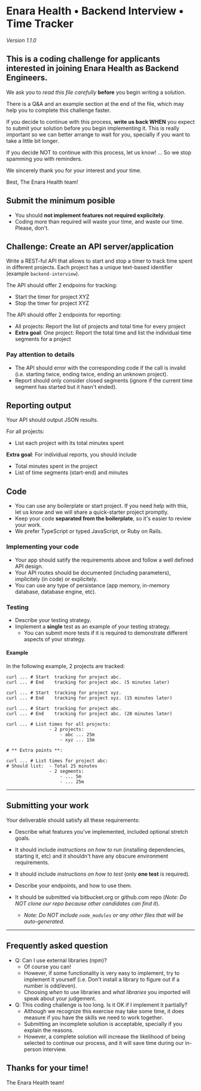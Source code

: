 # Enara Health • Backend Interview • Time Tracker

_Version 1.1.0_

## This is a coding challenge for applicants interested in joining Enara Health as Backend Engineers.

We ask you to _read this file carefully_ **before** you begin writing a solution.

There is a Q&A and an example section at the end of the file, which may help you to complete this challenge faster.

If you decide to continue with this process, **write us back WHEN** you expect to submit your solution before you begin implementing it.
This is really important so we can better arrange to wait for you, specially if you want to take a little bit longer.

If you decide NOT to continue with this process, let us know! ... So we stop spamming you with reminders.

We sincerely thank you for your interest and your time.

Best,
The Enara Health team!

## Submit the minimum posible

- You should **not implement features not required explicitely**.
- Coding more than required will waste your time, and waste our time. Please, don't.

## Challenge: Create an API server/application

Write a REST-ful API that allows to start and stop a timer to track time spent in different projects.
Each project has a unique text-based identifier (example `backend-interview`).

The API should offer 2 endpoins for tracking:
- Start the timer for project XYZ
- Stop the timer for project XYZ

The API should offer 2 endpoints for reporting:
- All projects: Report the list of projects and total time for every project
- **Extra goal**: One project: Report the total time and list the individual time segments for a project

### Pay attention to details

- The API should error with the corresponding code if the call is invalid (i.e. starting twice, ending twice, ending an unknown project).
- Report should only consider closed segments (ignore if the current time segment has started but it hasn't ended).

## Reporting output

Your API should output JSON results.

For all projects:
- List each project with its total minutes spent

**Extra goal**: For individual reports, you should include
- Total minutes spent in the project
- List of time segments (start-end) and minutes

## Code

- You can use any boilerplate or start project. If you need help with this, let us know and we will share a quick-starter project promptly.
- Keep your code **separated from the boilerplate**, so it's easier to review your work.
- We prefer TypeScript or typed JavaScript, or Ruby on Rails.


### Implementing your code

- Your app should satify the requirements above and follow a well defined API design.
- Your API routes should be documented (including parameters), implicitely (in code) or explicitely. 
- You can use any type of persistance (app memory, in-memory database, database engine, etc).

### Testing

- Describe your testing strategy.
- Implement a **single** test as an example of your testing strategy.
  - You can submit more tests if it is required to demonstrate different aspects of your strategy.

#### Example

In the following example, 2 projects are tracked:
```
curl ... # Start  tracking for project abc.
curl ... # End    tracking for project abc. (5 minutes later)

curl ... # Start  tracking for project xyz.
curl ... # End    tracking for project xyz. (15 minutes later)

curl ... # Start  tracking for project abc.
curl ... # End    tracking for project abc. (20 minutes later)
  
curl ... # List times for all projects:
                - 2 projects:
                    - abc ... 25m
                    - xyz ... 15m

# ** Extra points **:

curl ... # List times for project abc:
# Should list:  - Total 25 minutes
                - 2 segments:
                    - ... 5m
                    - ... 25m
```

---

## Submitting your work

Your deliverable should satisfy all these requirements:

- Describe what features you've implemented, included optional stretch goals.

- It should include _instructions on how to run_ (installing dependencies, starting it, etc) and it shouldn't have any obscure environment requirements.

- It should include _instructions on how to test_ (only **one test** is required).

- Describe your endpoints, and how to use them.

- It should be submitted via bitbucket.org or github.com repo (_Note: Do NOT clone our repo because other candidates can find it_).
  - _Note: Do NOT include `node_modules` or any other files that will be auto-generated_.

---

## Frequently asked question

- Q: Can I use external libraries (npm)?
  - Of course you can!
  - However, if some functionality is very easy to implement, try to implement it yourself (i.e. Don't install a library to figure out if a number is odd/even).
  - Choosing *when* to use libraries and *what libraries* you imported will speak about your judgement.
- Q: This coding challenge is too long. Is it OK if I implement it partially?
  - Although we recognize this exercise may take some time, it does measure if you have the skills we need to work together.
  - Submitting an incomplete solution is acceptable, specially if you explain the reasons.
  - However, a complete solution will increase the likelihood of being selected to continue our process, and it will save time during our in-person interview.

## Thanks for your time!

The Enara Health team!
